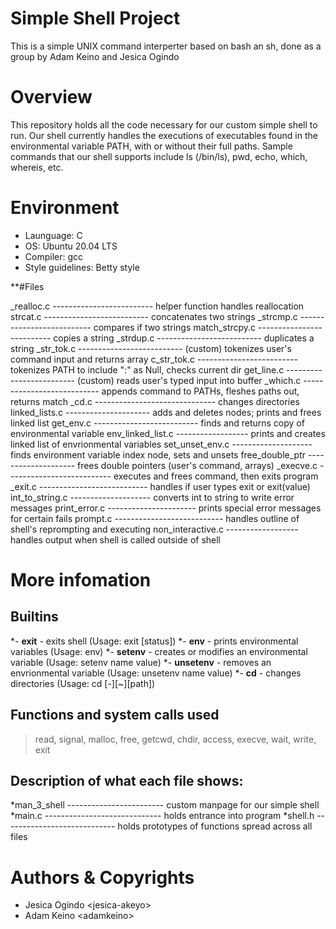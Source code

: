 # Simple Shell Project
This is a simple UNIX command interperter based on bash an sh, done as a group by Adam Keino and Jesica Ogindo

# Overview
This repository holds all the code necessary for our custom simple shell to run. Our shell currently handles the executions of executables found in the environmental variable PATH, with or without their full paths. Sample commands that our shell supports include ls (/bin/ls), pwd, echo, which, whereis, etc.
# Environment
- Launguage: C
- OS: Ubuntu 20.04 LTS
- Compiler: gcc
- Style guidelines: Betty style

**#Files

_realloc.c ------------------------- helper function handles reallocation
strcat.c -------------------------- concatenates two strings
_strcmp.c -------------------------- compares if two strings match_strcpy.c -------------------------- copies a string
_strdup.c -------------------------- duplicates a string
_str_tok.c -------------------------- (custom) tokenizes user's command input and returns array
c_str_tok.c ------------------------- tokenizes PATH to include ":" as Null, checks current dir
get_line.c ------------------------- (custom) reads user's typed input into buffer
_which.c --------------------------- appends command to PATHs, fleshes paths out, returns match
_cd.c ------------------------------ changes directories
linked_lists.c --------------------- adds and deletes nodes; prints and frees linked list
get_env.c -------------------------- finds and returns copy of environmental variable
env_linked_list.c ------------------ prints and creates linked list of envrionmental variables
set_unset_env.c -------------------- finds environment variable index node, sets and unsets
free_double_ptr -------------------- frees double pointers (user's command, arrays)
_execve.c -------------------------- executes and frees command, then exits program
_exit.c --------------------------- handles if user types exit or exit(value)
int_to_string.c -------------------- converts int to string to write error messages
print_error.c ---------------------- prints special error messages for certain fails
prompt.c --------------------------- handles outline of shell's reprompting and executing
non_interactive.c ------------------ handles output when shell is called outside of shell


# More infomation


## Builtins

*- **exit** - exits shell (Usage: exit [status])
*- **env** - prints environmental variables (Usage: env)
*- **setenv** - creates or modifies an environmental variable (Usage: setenv name value)
*- **unsetenv** - removes an envrionmental variable (Usage: unsetenv name value)
*- **cd** - changes directories (Usage: cd [-][~][path])

## Functions and system calls used
> read, signal, malloc, free, getcwd, chdir, access, execve, wait, write, exit

## Description of what each file shows:

*man_3_shell ------------------------ custom manpage for our simple shell
*main.c ----------------------------- holds entrance into program
*shell.h ---------------------------- holds prototypes of functions spread across all files

# Authors & Copyrights
- Jesica Ogindo \<jesica-akeyo\>
- Adam Keino \<adamkeino\>


